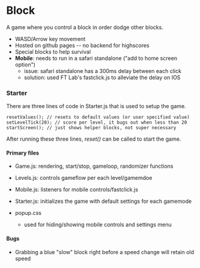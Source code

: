 # Block
A game where you control a block in order dodge other blocks.
- WASD/Arrow key movement
- Hosted on github pages -- no backend for highscores
- Special blocks to help survival
- __Mobile__: needs to run in a safari standalone ("add to home screen option")
  - issue: safari standalone has a 300ms delay between each click
  - solution: used FT Lab's fastclick.js to alleviate the delay on IOS

### Starter
There are three lines of code in Starter.js that is used to setup the game.

    resetValues(); // resets to default values (or user specified value)
    setLevelTick(20); // score per level, it bugs out when less than 20
    startScreen(); // just shows helper blocks, not super necessary

After running these three lines, _reset()_ can be called to start the game.

#### Primary files
- Game.js: rendering, start/stop, gameloop, randomizer functions
- Levels.js: controls gameflow per each level/gamemdoe
- Mobile.js: listeners for mobile controls/fastclick.js
- Starter.js: initializes the game with default settings for each gamemode

- popup.css
	- used for hiding/showing mobile controls and settings menu

#### Bugs
- Grabbing a blue "slow" block right before a speed change will retain old speed